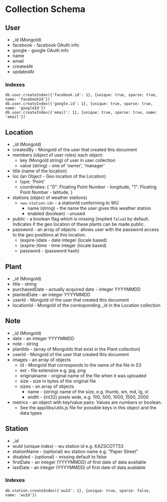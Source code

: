 # Collection Schema

## User

- _id (MongoId)
- facebook - facebook OAuth info
- google - google OAuth info
- name
- email
- createdAt
- updatedAt

### Indexes

```
db.user.createIndex({'facebook.id': 1}, {unique: true, sparse: true, name: 'facebookId'})
db.user.createIndex({'google.id': 1}, {unique: true, sparse: true, name: 'googleId'})
db.user.createIndex({'email': 1}, {unique: true, sparse: true, name: 'email'})
```

## Location

- _id (MongoId)
- createdBy - MongoId of the user that created this document
- members (object of user roles) each object:
  - key (MongoId string) of user in user collection
  - value (string) - one of 'owner', 'manager'
- title (name of the location)
- loc (an Object - Geo location of the Location)
  - type: 'Point'
  - coordinates: {
    "0": Floating Point Number - longitude,
    "1": Floating Point Number - latitude,
  }
- stations (object of weather stations)
  - `<wu-station-id>` - a stationId conforming to WU
    - name (string) - the name the user gives this weather station
    - enabled (boolean) - unused
- public - a boolean flag which is missing (implied `false`) by default. Indicates if the geo location of these plants can be made public.
- password - an array of objects - allows user with the password access to the geo positions at this location.
  - (expire-)date - date integer (locale based)
  - (expire-)time - time integer (locale based)
  - password - (password hash)

## Plant

- _id (MongoId)
- title - string
- purchasedDate - actually acquired date - integer YYYYMMDD
- plantedDate - an integer YYYYMMDD
- userId - MongoId of the user that created this document
- locationId - MongoId of the corresponding _id in the Location collection

## Note

- _id (MongoId)
- date - an integer YYYYMMDD
- note - string 
- plantIds - (array of MongoIds that exist in the Plant collection)
- userId - MongoId of the user that created this document
- images - an array of objects
  - id - MongoId that corresponds to the name of the file in S3
  - ext - file extension e.g. jpg, png
  - originalname - original name of the file when it was uploaded
  - size - size in bytes of the original file
  - sizes - an array of objects
    - name - (string) name of the size, e.g. thumb, sm, md, lg, xl
    - width - (int32) pixels wide, e.g. 100, 500, 1000, 1500, 2000
- metrics - an object with key/value pairs. Values are numbers or boolean.
  - See the app/libs/utils.js file for possible keys in this object and the data types

## Station
- _id
- wuId (unique index) - wu station id e.g. KAZSCOTT53
- stationName - (optional) wu station name e.g. "Paper Street"
- disabled - (optional) - missing default to false
- firstDate - an integer (YYYYMMDD) of first date of data available
- lastDate - an integer (YYYYMMDD) of first date of data available

### Indexes

```
db.station.createIndex({'wuId': 1}, {unique: true, sparse: false, name: 'wuId'})
```
